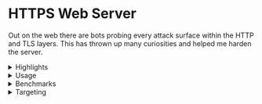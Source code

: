# HTTPS Web Server

Out on the web there are bots probing every attack surface within the HTTP and TLS layers.
This has thrown up many curiosities and helped me harden the server.

<details>
<summary>Highlights</summary>
  
* Full [TLS 1.3](https://datatracker.ietf.org/doc/html/rfc8446) implementation including 0-RTT, with modern ChaCha20-Poly1305 and AES-GCM AEAD ciphers
* Full [HTTP/2](https://datatracker.ietf.org/doc/html/rfc9113) implementation
* Homemade elliptic curve group implementations for TLS key-exchange and signatures
* HTTP/1.1 and TLS 1.2 fallbacks with both modern and legacy ciphers
* C++20 coroutines for [improving](https://github.com/fwoodruff/https-archive) control flow particularly around bulk file transfer latency
* Buffered and skippable video streaming supported with HTTP range requests
* Supports [HTTP-01](https://datatracker.ietf.org/doc/html/rfc8555#section-8.3) ACME challenges
  * SSL certificates are renewed automatically with no server downtime
* [HPACK](https://datatracker.ietf.org/doc/html/rfc7541)
  * Huffman compression for strings - these can be toggled off for secrets
  * Dynamic indexing of HTTP headers, for requests on the same TCP connection
* Fixed size data frames
  * Avoids fragmentation between ethernet packets
  * Ensures TLS record size patterns do not reveal data contents
* Handles multiple concurrent requests on the same TCP connection
* Consumes frames eagerly when streaming to manage back-pressure in real-time
* The server runs at https://freddiewoodruff.co.uk on a Raspberry Pi 1 Model B.
* Homemade event and task manager
  - lock-free task executor with a fixed-size threadpool
  - `poll()`-based event reactor
  - [Rust port](https://github.com/fwoodruff/async_io) of this component
* Log output for a `fail2ban` dynamic firewall
* Includes `gcc-14` C++23 features and some homemade implementations of C++26 [features](https://en.cppreference.com/w/cpp/header/hazard_pointer) for achieving lock-freedom
* Supports FIPS 203 ML-KEM to protect against "harvest-now, decrypt-later" attacks

</details>

<details>
<summary>Usage</summary>
  
  
Install with
```bash
git clone https://github.com/fwoodruff/HTTPS.git
cd HTTPS
```
then run with Make
```
make -j$(nproc) && ./target/codeymccodeface
```
Note, this requires GCC 14 or later.

Alternatively use Docker
```bash
docker build -t server .
docker run --init --rm -p 8443:8443 -p 8080:8080 server
```


CA certificates can renewed with:
```bash
sudo certbot certonly \
  --webroot \
  -w /home/freddiewoodruff/doc/HTTPS23/resources/webpages/freddiewoodruff.co.uk \
  --key-type ecdsa \
  --elliptic-curve secp256r1 \
  --cert-name freddiewoodruff.co.uk \
  -d freddiewoodruff.co.uk \
  -d www.freddiewoodruff.co.uk \
  --force-renewal
```
Set up a cronjob for renewal with `sudo crontab -e`
```
0 */12 * * * certbot renew --quiet
```

`config.txt` is for localhost.

`live_config.txt` is my Raspberry Pi server config.

</details>

<details>
  <summary>Benchmarks</summary>
 
| Client request                                                         | Data-rate | Transfer time |
| ---------------------------------------------------------------------- | --------- | ------------- |
| `scp freddiewoodruff.co.uk:~/doc/HTTPS20/webpages/assets/carina.png .` | 3.0MB/s   | 41s           |
| `wget https://freddiewoodruff.co.uk/assets/carina.png`                 | 702KB/s   | 3m 3s         |
</details>


<details>
  <summary>Targeting</summary>

Compiling C++23 for a Raspberry Pi 1B mixes old with new.
`Dockerfile.armv6` downloads a cross-compiler and builds the ARMv6 binary. Run as follows:
```bash
mkdir -p target
docker build -t containerymccontainerface -f Dockerfile.armv6 .
c_id=$(docker create containerymccontainerface)
docker cp $c_id:/target/codeymccodeface ./target/codeymccodeface.armv6
docker rm $c_id
```
</details>

